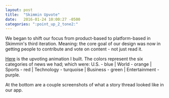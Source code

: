 ```yaml
---
layout: post
title:  "Skimmin Upvote"
date:   2016-01-24 10:00:27 -0500
categories: ":point_up_2_tone2:"
---
```


<p>We began to shift our focus from product-based to platform-based in Skimmin's third iteration. Meaning: the core goal of our design was now in getting people to contribute and vote on content - not just read it.</p>

<p><a href="http://davemuench.com/upvote">Here</a> is the upvoting animation I built. The colors represent the six categories of news we had; which were: U.S. - blue | World - orange | Sports - red | Technology - turquoise | Business - green | Entertainment - purple.</p>

<p>At the bottom are a couple screenshots of what a story thread looked like in our app.
